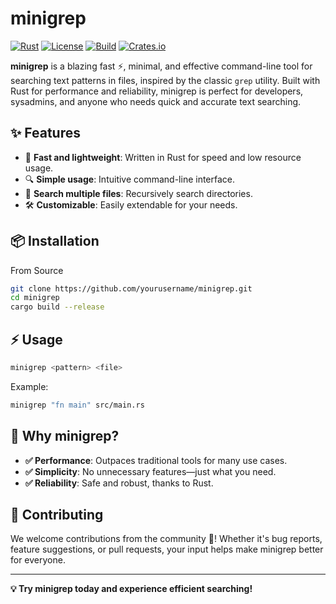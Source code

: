 # minigrep

[![Rust](https://img.shields.io/badge/language-Rust-orange?style=for-the-badge&logo=rust)](https://www.rust-lang.org/)
[![License](https://img.shields.io/badge/license-MIT-blue?style=for-the-badge)](LICENSE)
[![Build](https://img.shields.io/github/actions/workflow/status/claudedjoumessi/minigrep/ci.yml?style=for-the-badge&logo=github)](https://github.com/claudedjoumessi/minigrep/actions)
[![Crates.io](https://img.shields.io/crates/v/minigrep?style=for-the-badge)](https://crates.io/crates/minigrep)

**minigrep** is a blazing fast ⚡, minimal, and effective command-line tool for searching text patterns in files, inspired by the classic `grep` utility. Built with Rust for performance and reliability, minigrep is perfect for developers, sysadmins, and anyone who needs quick and accurate text searching.

## ✨ Features

- 🚀 **Fast and lightweight**: Written in Rust for speed and low resource usage.
- 🔍 **Simple usage**: Intuitive command-line interface.
- 📂 **Search multiple files**: Recursively search directories.
- 🛠️ **Customizable**: Easily extendable for your needs.

## 📦 Installation

From Source

```sh
git clone https://github.com/yourusername/minigrep.git
cd minigrep
cargo build --release
```

## ⚡ Usage

```sh
minigrep <pattern> <file>
```

Example:

```sh
minigrep "fn main" src/main.rs
```

## 🤔 Why minigrep?

- **✅ Performance**: Outpaces traditional tools for many use cases.
- **✅ Simplicity**: No unnecessary features—just what you need.
- **✅ Reliability**: Safe and robust, thanks to Rust.

## 🤝 Contributing

We welcome contributions from the community 🎉! Whether it's bug reports, feature suggestions, or pull requests, your input helps make minigrep better for everyone.

---

**💡 Try minigrep today and experience efficient searching!**
